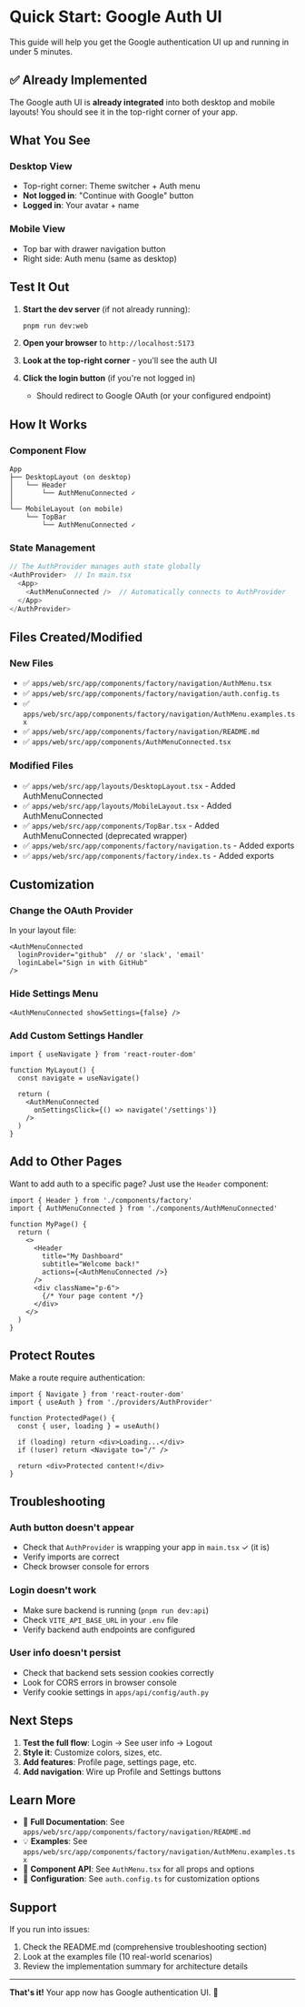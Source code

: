 # Quick Start: Google Auth UI

This guide will help you get the Google authentication UI up and running in under 5 minutes.

## ✅ Already Implemented

The Google auth UI is **already integrated** into both desktop and mobile layouts! You should see it in the top-right corner of your app.

## What You See

### Desktop View
- Top-right corner: Theme switcher + Auth menu
- **Not logged in**: "Continue with Google" button
- **Logged in**: Your avatar + name

### Mobile View  
- Top bar with drawer navigation button
- Right side: Auth menu (same as desktop)

## Test It Out

1. **Start the dev server** (if not already running):
   ```bash
   pnpm run dev:web
   ```

2. **Open your browser** to `http://localhost:5173`

3. **Look at the top-right corner** - you'll see the auth UI

4. **Click the login button** (if you're not logged in)
   - Should redirect to Google OAuth (or your configured endpoint)

## How It Works

### Component Flow

```
App
├── DesktopLayout (on desktop)
│   └── Header
│       └── AuthMenuConnected ✓
│
└── MobileLayout (on mobile)
    └── TopBar
        └── AuthMenuConnected ✓
```

### State Management

```typescript
// The AuthProvider manages auth state globally
<AuthProvider>  // In main.tsx
  <App>
    <AuthMenuConnected />  // Automatically connects to AuthProvider
  </App>
</AuthProvider>
```

## Files Created/Modified

### New Files
- ✅ `apps/web/src/app/components/factory/navigation/AuthMenu.tsx`
- ✅ `apps/web/src/app/components/factory/navigation/auth.config.ts`
- ✅ `apps/web/src/app/components/factory/navigation/AuthMenu.examples.tsx`
- ✅ `apps/web/src/app/components/factory/navigation/README.md`
- ✅ `apps/web/src/app/components/AuthMenuConnected.tsx`

### Modified Files
- ✅ `apps/web/src/app/layouts/DesktopLayout.tsx` - Added AuthMenuConnected
- ✅ `apps/web/src/app/layouts/MobileLayout.tsx` - Added AuthMenuConnected
- ✅ `apps/web/src/app/components/TopBar.tsx` - Added AuthMenuConnected (deprecated wrapper)
- ✅ `apps/web/src/app/components/factory/navigation.ts` - Added exports
- ✅ `apps/web/src/app/components/factory/index.ts` - Added exports

## Customization

### Change the OAuth Provider

In your layout file:

```tsx
<AuthMenuConnected 
  loginProvider="github"  // or 'slack', 'email'
  loginLabel="Sign in with GitHub"
/>
```

### Hide Settings Menu

```tsx
<AuthMenuConnected showSettings={false} />
```

### Add Custom Settings Handler

```tsx
import { useNavigate } from 'react-router-dom'

function MyLayout() {
  const navigate = useNavigate()
  
  return (
    <AuthMenuConnected 
      onSettingsClick={() => navigate('/settings')}
    />
  )
}
```

## Add to Other Pages

Want to add auth to a specific page? Just use the `Header` component:

```tsx
import { Header } from './components/factory'
import { AuthMenuConnected } from './components/AuthMenuConnected'

function MyPage() {
  return (
    <>
      <Header
        title="My Dashboard"
        subtitle="Welcome back!"
        actions={<AuthMenuConnected />}
      />
      <div className="p-6">
        {/* Your page content */}
      </div>
    </>
  )
}
```

## Protect Routes

Make a route require authentication:

```tsx
import { Navigate } from 'react-router-dom'
import { useAuth } from './providers/AuthProvider'

function ProtectedPage() {
  const { user, loading } = useAuth()

  if (loading) return <div>Loading...</div>
  if (!user) return <Navigate to="/" />

  return <div>Protected content!</div>
}
```

## Troubleshooting

### Auth button doesn't appear
- Check that `AuthProvider` is wrapping your app in `main.tsx` ✓ (it is)
- Verify imports are correct
- Check browser console for errors

### Login doesn't work
- Make sure backend is running (`pnpm run dev:api`)
- Check `VITE_API_BASE_URL` in your `.env` file
- Verify backend auth endpoints are configured

### User info doesn't persist
- Check that backend sets session cookies correctly
- Look for CORS errors in browser console
- Verify cookie settings in `apps/api/config/auth.py`

## Next Steps

1. **Test the full flow**: Login → See user info → Logout
2. **Style it**: Customize colors, sizes, etc.
3. **Add features**: Profile page, settings page, etc.
4. **Add navigation**: Wire up Profile and Settings buttons

## Learn More

- 📖 **Full Documentation**: See `apps/web/src/app/components/factory/navigation/README.md`
- 💡 **Examples**: See `apps/web/src/app/components/factory/navigation/AuthMenu.examples.tsx`
- 🎨 **Component API**: See `AuthMenu.tsx` for all props and options
- 🔧 **Configuration**: See `auth.config.ts` for customization options

## Support

If you run into issues:

1. Check the README.md (comprehensive troubleshooting section)
2. Look at the examples file (10 real-world scenarios)
3. Review the implementation summary for architecture details

---

**That's it!** Your app now has Google authentication UI. 🎉
